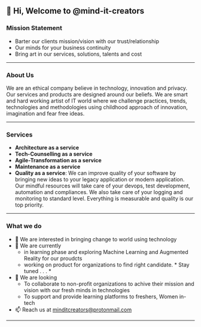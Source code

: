 👋 Hi, Welcome to @mind-it-creators
---
### Mission Statement
- Barter our clients mission/vision with our trust/relationship
- Our minds for your business continuity
- Bring art in our services, solutions, talents and cost
---
### About Us
We are an ethical company believe in technology, innovation and privacy. Our services and products are designed around our beliefs. 
We are smart and hard working artist of IT world where we challenge practices, trends, technologies and methodologies using childhood approach of 
innovation, imagination and fear free ideas.

---
### Services
- **Architecture as a service**
- **Tech-Counselling as a service**
- **Agile-Transformation as a service**
- **Maintenance as a service**
- **Quality as a service**: We can improve quality of your software by bringing new ideas to your legacy application or modern application. 
Our mindful resources will take care of your devops, test development, automation and compliances. We also take care of your logging and monitoring to 
standard level. Everything is measurable and quality is our top priority.

---
### What we do

- 👀 We are interested in bringing change to world using technology
- 🌱 We are currently 
    - in learning phase and exploring Machine Learning and Augmented Reality for our proudcts
    - working on product for organizations to find right candidate. * Stay tuned . . . *
- 💞️ We are looking
    - To collaborate to non-profit organizations to achive their mission and vision with our fresh minds in technologies
    - To support and provide learning platforms to freshers, Women in-tech
- 📫 Reach us at minditcreators@protonmail.com 

---
